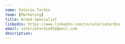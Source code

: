 ```yaml
---
name: Valeria Tardio
team: [Marketing]
title: Brand Specialist
linkedin: https://www.linkedin.com/in/valeriatardio
email: valeriatardio05@gmail.com
description: 
---
```

